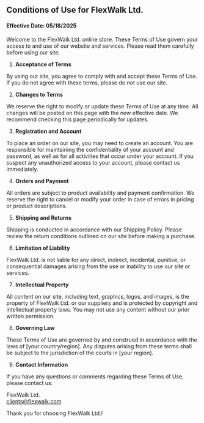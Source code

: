 ## Conditions of Use for FlexWalk Ltd.

#### Effective Date: 05/18/2025

Welcome to the FlexWalk Ltd. online store. These Terms of Use govern your access to and use of our website and services. Please read them carefully before using our site.

1. **Acceptance of Terms**

By using our site, you agree to comply with and accept these Terms of Use. If you do not agree with these terms, please do not use our site.

2. **Changes to Terms**

We reserve the right to modify or update these Terms of Use at any time. All changes will be posted on this page with the new effective date. We recommend checking this page periodically for updates.

3. **Registration and Account**

To place an order on our site, you may need to create an account. You are responsible for maintaining the confidentiality of your account and password, as well as for all activities that occur under your account. If you suspect any unauthorized access to your account, please contact us immediately.

4. **Orders and Payment**

All orders are subject to product availability and payment confirmation. We reserve the right to cancel or modify your order in case of errors in pricing or product descriptions.

5. **Shipping and Returns**

Shipping is conducted in accordance with our Shipping Policy. Please review the return conditions outlined on our site before making a purchase.

6. **Limitation of Liability**

FlexWalk Ltd. is not liable for any direct, indirect, incidental, punitive, or consequential damages arising from the use or inability to use our site or services.

7. **Intellectual Property**

All content on our site, including text, graphics, logos, and images, is the property of FlexWalk Ltd. or our suppliers and is protected by copyright and intellectual property laws. You may not use any content without our prior written permission.

8. **Governing Law**

These Terms of Use are governed by and construed in accordance with the laws of [your country/region]. Any disputes arising from these terms shall be subject to the jurisdiction of the courts in [your region].

9. **Contact Information**

If you have any questions or comments regarding these Terms of Use, please contact us:

FlexWalk Ltd.  
<clients@flexwalk.com>

Thank you for choosing FlexWalk Ltd.!
